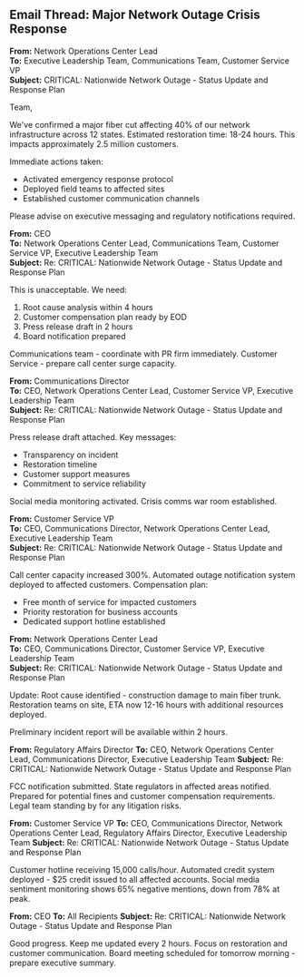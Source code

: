 ## Email Thread: Major Network Outage Crisis Response

**From:** Network Operations Center Lead  
**To:** Executive Leadership Team, Communications Team, Customer Service VP  
**Subject:** CRITICAL: Nationwide Network Outage - Status Update and Response Plan  

Team,

We've confirmed a major fiber cut affecting 40% of our network infrastructure across 12 states. Estimated restoration time: 18-24 hours. This impacts approximately 2.5 million customers.

Immediate actions taken:
- Activated emergency response protocol
- Deployed field teams to affected sites
- Established customer communication channels

Please advise on executive messaging and regulatory notifications required.

**From:** CEO  
**To:** Network Operations Center Lead, Communications Team, Customer Service VP, Executive Leadership Team  
**Subject:** Re: CRITICAL: Nationwide Network Outage - Status Update and Response Plan  

This is unacceptable. We need:
1. Root cause analysis within 4 hours
2. Customer compensation plan ready by EOD
3. Press release draft in 2 hours
4. Board notification prepared

Communications team - coordinate with PR firm immediately. Customer Service - prepare call center surge capacity.

**From:** Communications Director  
**To:** CEO, Network Operations Center Lead, Customer Service VP, Executive Leadership Team  
**Subject:** Re: CRITICAL: Nationwide Network Outage - Status Update and Response Plan  

Press release draft attached. Key messages:
- Transparency on incident
- Restoration timeline
- Customer support measures
- Commitment to service reliability

Social media monitoring activated. Crisis comms war room established.

**From:** Customer Service VP  
**To:** CEO, Communications Director, Network Operations Center Lead, Executive Leadership Team  
**Subject:** Re: CRITICAL: Nationwide Network Outage - Status Update and Response Plan  

Call center capacity increased 300%. Automated outage notification system deployed to affected customers. Compensation plan:
- Free month of service for impacted customers
- Priority restoration for business accounts
- Dedicated support hotline established

**From:** Network Operations Center Lead  
**To:** CEO, Communications Director, Customer Service VP, Executive Leadership Team  
**Subject:** Re: CRITICAL: Nationwide Network Outage - Status Update and Response Plan  

Update: Root cause identified - construction damage to main fiber trunk. Restoration teams on site, ETA now 12-16 hours with additional resources deployed.

Preliminary incident report will be available within 2 hours.

**From:** Regulatory Affairs Director
**To:** CEO, Network Operations Center Lead, Communications Director, Executive Leadership Team
**Subject:** Re: CRITICAL: Nationwide Network Outage - Status Update and Response Plan

FCC notification submitted. State regulators in affected areas notified. Prepared for potential fines and customer compensation requirements. Legal team standing by for any litigation risks.

**From:** Customer Service VP
**To:** CEO, Communications Director, Network Operations Center Lead, Regulatory Affairs Director, Executive Leadership Team
**Subject:** Re: CRITICAL: Nationwide Network Outage - Status Update and Response Plan

Customer hotline receiving 15,000 calls/hour. Automated credit system deployed - $25 credit issued to all affected accounts. Social media sentiment monitoring shows 65% negative mentions, down from 78% at peak.

**From:** CEO
**To:** All Recipients
**Subject:** Re: CRITICAL: Nationwide Network Outage - Status Update and Response Plan

Good progress. Keep me updated every 2 hours. Focus on restoration and customer communication. Board meeting scheduled for tomorrow morning - prepare executive summary.